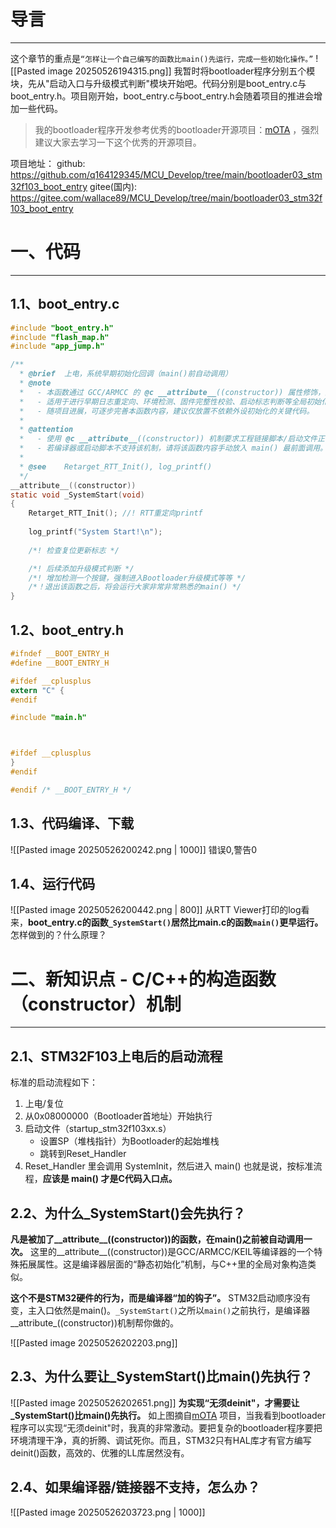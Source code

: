 # 导言
---
这个章节的重点是`“怎样让一个自己编写的函数比main()先运行，完成一些初始化操作。”`
![[Pasted image 20250526194315.png]]
我暂时将bootloader程序分别五个模块，先从"启动入口与升级模式判断"模块开始吧。代码分别是boot_entry.c与boot_entry.h。项目刚开始，boot_entry.c与boot_entry.h会随着项目的推进会增加一些代码。

> 我的bootloader程序开发参考优秀的bootloader开源项目：[mOTA](https://gitee.com/DinoHaw/mOTA) ，强烈建议大家去学习一下这个优秀的开源项目。

项目地址：
github: https://github.com/q164129345/MCU_Develop/tree/main/bootloader03_stm32f103_boot_entry
gitee(国内): https://gitee.com/wallace89/MCU_Develop/tree/main/bootloader03_stm32f103_boot_entry

# 一、代码
---
## 1.1、boot_entry.c
```c
#include "boot_entry.h"
#include "flash_map.h"
#include "app_jump.h"

/**
  * @brief  上电，系统早期初始化回调（main()前自动调用）
  * @note
  *   - 本函数通过 GCC/ARMCC 的 @c __attribute__((constructor)) 属性修饰，系统启动后、main()执行前自动运行。
  *   - 适用于进行早期日志重定向、环境检测、固件完整性校验、启动标志判断等全局初始化操作。
  *   - 随项目进展，可逐步完善本函数内容，建议仅放置不依赖外设初始化的关键代码。
  *
  * @attention
  *   - 使用 @c __attribute__((constructor)) 机制要求工程链接脚本/启动文件正确支持 .init_array 段。
  *   - 若编译器或启动脚本不支持该机制，请将该函数内容手动放入 main() 最前面调用。
  *
  * @see    Retarget_RTT_Init(), log_printf()
  */
__attribute__((constructor))
static void _SystemStart(void)
{
    Retarget_RTT_Init(); //! RTT重定向printf
    
    log_printf("System Start!\n");
    
    /*! 检查复位更新标志 */

    /*! 后续添加升级模式判断 */
    /*! 增加检测一个按键，强制进入Bootloader升级模式等等 */
    /*！退出该函数之后，将会运行大家非常非常熟悉的main() */
}


```

## 1.2、boot_entry.h
```c
#ifndef __BOOT_ENTRY_H
#define __BOOT_ENTRY_H

#ifdef __cplusplus
extern "C" {
#endif

#include "main.h"



#ifdef __cplusplus
}
#endif

#endif /* __BOOT_ENTRY_H */

```

## 1.3、代码编译、下载
![[Pasted image 20250526200242.png | 1000]]
错误0,警告0

## 1.4、运行代码
![[Pasted image 20250526200442.png | 800]]
从RTT Viewer打印的log看来，**boot_entry.c的函数`_SystemStart()`居然比main.c的函数`main()`更早运行。** 怎样做到的？什么原理？

# 二、新知识点 - C/C++的构造函数（constructor）机制
---
## 2.1、STM32F103上电后的启动流程
标准的启动流程如下：
1. 上电/复位
2. 从0x08000000（Bootloader首地址）开始执行
3. 启动文件（startup_stm32f103xx.s）
	- 设置SP（堆栈指针）为Bootloader的起始堆栈
	- 跳转到Reset_Handler
4. Reset_Handler 里会调用 SystemInit，然后进入 main()
也就是说，按标准流程，**应该是 main() 才是C代码入口点。**

## 2.2、为什么_SystemStart()会先执行？
**凡是被加了__attribute__((constructor))的函数，在main()之前被自动调用一次。** 这里的__attribute__((constructor))是GCC/ARMCC/KEIL等编译器的一个特殊拓展属性。这是编译器层面的“静态初始化”机制，与C++里的全局对象构造类似。

**这个不是STM32硬件的行为，而是编译器“加的钩子”。** STM32启动顺序没有变，主入口依然是main()。`_SystemStart()`之所以`main()`之前执行，是编译器__attribute_((constructor))机制帮你做的。

![[Pasted image 20250526202203.png]]

## 2.3、为什么要让_SystemStart()比main()先执行？
![[Pasted image 20250526202651.png]]
**为实现“无须deinit"，才需要让_SystemStart()比main()先执行。** 如上图摘自[mOTA](https://gitee.com/DinoHaw/mOTA) 项目，当我看到bootloader程序可以实现“无须deinit"时，我真的非常激动。要把复杂的bootloader程序要把环境清理干净，真的折腾、调试死你。而且，STM32只有HAL库才有官方编写deinit()函数，高效的、优雅的LL库居然没有。

## 2.4、如果编译器/链接器不支持，怎么办？
![[Pasted image 20250526203723.png | 1000]]










